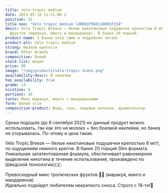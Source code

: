 ```yaml
---
title: velo-tropic-medium
date: 2021-05-10 11:31:00 Z
position: 31
title-seo: "Velo tropic medium \U0001F96D\U0001F334"
descr: Velo Tropic Breeze — белые никотиновые подушечки крепостью 8 мг со вкусом тропических
  фруктов (маракуя, манго и мандаринов). В банке 20 порций.
product-name: 3 банки velo (жми и подробнее читай)
product-alt: Velo tropic medium
strong: Низкой крепости
brand: Other Brands
composition: Белый
stock-list: Акция
price: 99
image: "/img/products/velo-tropic-3cans.png"
availability-descr: В наличии
has_availability: true
gramm: 14
nicotine: 8
portions: 20
taste: Микс маракуя, манго с мандаринками
form: Белый slim
composition-product: Вода, соль, пищевые волокна, ароматизатор
---
```


Сроки подошли (до 6 сентября 2021) но данный продукт можно использовать, так как это не молоко + без боковой наклейки, но банка не открывалась. По-этому и цена такая.

Velo Tropic Breeze — белые никотиновые подушечки крепостью 8 мг/г, по ощущениям немного крепче. В банке 20 порций Slim формата.<br>
Уникальная запатентованная формула, обеспечивает равномерное выделение никотина в течение использования, произведено по Шведской технологии🇸🇪.

Превосходный микс тропических фруктов 🥭🌴 (маракуя, манго и мандаринов)<br>
Идеально подойдет любителям некрепкого снюса.
Строго с 18-ти!🔞